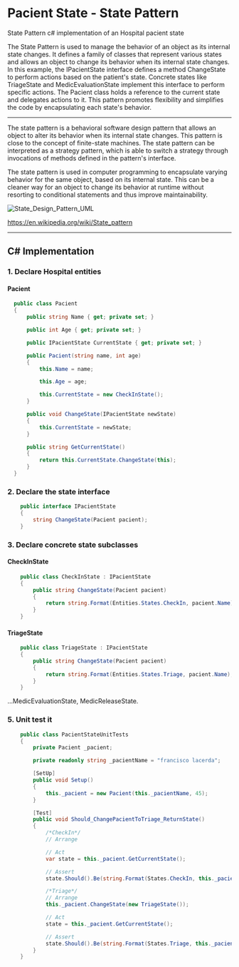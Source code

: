 # Pacient State - State Pattern
State Pattern c# implementation of an Hospital pacient state

The State Pattern is used to manage the behavior of an object as its internal state changes. It defines a family of classes that represent various states and allows an object to change its behavior when its internal state changes. In this example, the IPacientState interface defines a method ChangeState to perform actions based on the patient's state. Concrete states like TriageState and MedicEvaluationState implement this interface to perform specific actions. The Pacient class holds a reference to the current state and delegates actions to it. This pattern promotes flexibility and simplifies the code by encapsulating each state's behavior.

------

The state pattern is a behavioral software design pattern that allows an object to alter its behavior when its internal state changes. This pattern is close to the concept of finite-state machines. The state pattern can be interpreted as a strategy pattern, which is able to switch a strategy through invocations of methods defined in the pattern's interface.

The state pattern is used in computer programming to encapsulate varying behavior for the same object, based on its internal state. This can be a cleaner way for an object to change its behavior at runtime without resorting to conditional statements and thus improve maintainability.

![State_Design_Pattern_UML](https://upload.wikimedia.org/wikipedia/commons/e/ec/W3sDesign_State_Design_Pattern_UML.jpg)

https://en.wikipedia.org/wiki/State_pattern

------

## C# Implementation

### 1. Declare Hospital entities 

#### Pacient
```c#
  public class Pacient
  {
      public string Name { get; private set; }

      public int Age { get; private set; }

      public IPacientState CurrentState { get; private set; }

      public Pacient(string name, int age)
      {
          this.Name = name;

          this.Age = age;

          this.CurrentState = new CheckInState();
      }

      public void ChangeState(IPacientState newState)
      {
          this.CurrentState = newState;
      }

      public string GetCurrentState()
      {
          return this.CurrentState.ChangeState(this);
      }
  }
```

### 2. Declare the state interface
```c#
    public interface IPacientState
    {
        string ChangeState(Pacient pacient);
    }
```

### 3. Declare concrete state subclasses

#### CheckInState
```c#
    public class CheckInState : IPacientState
    {
        public string ChangeState(Pacient pacient)
        {
            return string.Format(Entities.States.CheckIn, pacient.Name);
        }
    }
```

#### TriageState
```c#
    public class TriageState : IPacientState
    {
        public string ChangeState(Pacient pacient)
        {
            return string.Format(Entities.States.Triage, pacient.Name);
        }
    }
```

...MedicEvaluationState, MedicReleaseState.

### 5. Unit test it

```c#
    public class PacientStateUnitTests
    {
        private Pacient _pacient;

        private readonly string _pacientName = "francisco lacerda";

        [SetUp]
        public void Setup()
        {
            this._pacient = new Pacient(this._pacientName, 45);
        }

        [Test]
        public void Should_ChangePacientToTriage_ReturnState()
        {
            /*CheckIn*/
            // Arrange

            // Act
            var state = this._pacient.GetCurrentState();

            // Assert
            state.Should().Be(string.Format(States.CheckIn, this._pacientName));

            /*Triage*/
            // Arrange
            this._pacient.ChangeState(new TriageState());

            // Act
            state = this._pacient.GetCurrentState();

            // Assert
            state.Should().Be(string.Format(States.Triage, this._pacientName));
        }
    }
```
